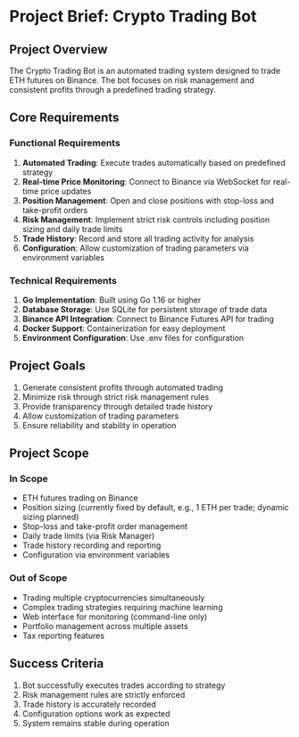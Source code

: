 # Project Brief: Crypto Trading Bot

## Project Overview
The Crypto Trading Bot is an automated trading system designed to trade ETH futures on Binance. The bot focuses on risk management and consistent profits through a predefined trading strategy.

## Core Requirements

### Functional Requirements
1. **Automated Trading**: Execute trades automatically based on predefined strategy
2. **Real-time Price Monitoring**: Connect to Binance via WebSocket for real-time price updates
3. **Position Management**: Open and close positions with stop-loss and take-profit orders
4. **Risk Management**: Implement strict risk controls including position sizing and daily trade limits
5. **Trade History**: Record and store all trading activity for analysis
6. **Configuration**: Allow customization of trading parameters via environment variables

### Technical Requirements
1. **Go Implementation**: Built using Go 1.16 or higher
2. **Database Storage**: Use SQLite for persistent storage of trade data
3. **Binance API Integration**: Connect to Binance Futures API for trading
4. **Docker Support**: Containerization for easy deployment
5. **Environment Configuration**: Use .env files for configuration

## Project Goals
1. Generate consistent profits through automated trading
2. Minimize risk through strict risk management rules
3. Provide transparency through detailed trade history
4. Allow customization of trading parameters
5. Ensure reliability and stability in operation

## Project Scope

### In Scope
- ETH futures trading on Binance
- Position sizing (currently fixed by default, e.g., 1 ETH per trade; dynamic sizing planned)
- Stop-loss and take-profit order management
- Daily trade limits (via Risk Manager)
- Trade history recording and reporting
- Configuration via environment variables

### Out of Scope
- Trading multiple cryptocurrencies simultaneously
- Complex trading strategies requiring machine learning
- Web interface for monitoring (command-line only)
- Portfolio management across multiple assets
- Tax reporting features

## Success Criteria
1. Bot successfully executes trades according to strategy
2. Risk management rules are strictly enforced
3. Trade history is accurately recorded
4. Configuration options work as expected
5. System remains stable during operation
